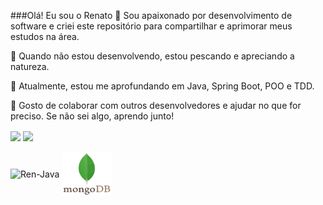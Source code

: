 ###Olá! Eu sou o Renato 👋
Sou apaixonado por desenvolvimento de software e criei este repositório para compartilhar e aprimorar meus estudos na área.

🔭 Quando não estou desenvolvendo, estou pescando e apreciando a natureza.

🌱 Atualmente, estou me aprofundando em Java, Spring Boot, POO e TDD.

👯 Gosto de colaborar com outros desenvolvedores e ajudar no que for preciso. Se não sei algo, aprendo junto!

 <div><a href="https://github.com/renatoferrazs">
  <img height="165em" align="center" src="https://github-readme-stats.vercel.app/api?username=renatoferrazs&show_icons=true&theme=dark&include_all_commits=true&count_private=true&locate=es"/></a>
  <a href="https://github.com/renatoferrazs"><img height="165em" align="center"src="https://github-readme-stats.vercel.app/api/top-langs/?username=renatoferrazs&layout=compact&langs_count=7&theme=dark"/></a>
</div>
<div style="display: inline_block"><br>
<img align="center" alt="Ren-Java" height="70" width="80" src="https://cdn.jsdelivr.net/gh/devicons/devicon/icons/java/java-original-wordmark.svg" />
<img align="center" alt="Ren-Mongo" height="70" width="80" src="https://raw.githubusercontent.com/devicons/devicon/master/icons/mongodb/mongodb-original-wordmark.svg"> 
       
</div>

##
